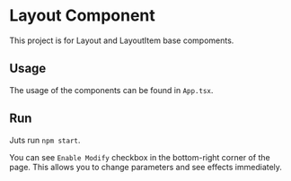 # Layout Component

This project is for Layout and LayoutItem base compoments.

## Usage

The usage of the components can be found in `App.tsx`.
## Run

Juts run `npm start`.

You can see `Enable Modify` checkbox in the bottom-right corner of the page. This allows you to change parameters and see effects immediately.